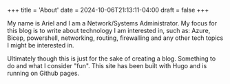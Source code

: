 +++
title = 'About'
date = 2024-10-06T21:13:11-04:00
draft = false
+++

My name is Ariel and I am a Network/Systems Administrator. My focus for this blog is to write about technology I am interested in, such as: Azure, Bicep, powershell, networking, routing, firewalling and any other tech topics I might be interested in.

Ultimately though this is just for the sake of creating a blog. Something to do and what I consider "fun".  This site has been built with Hugo and is running on Github pages.